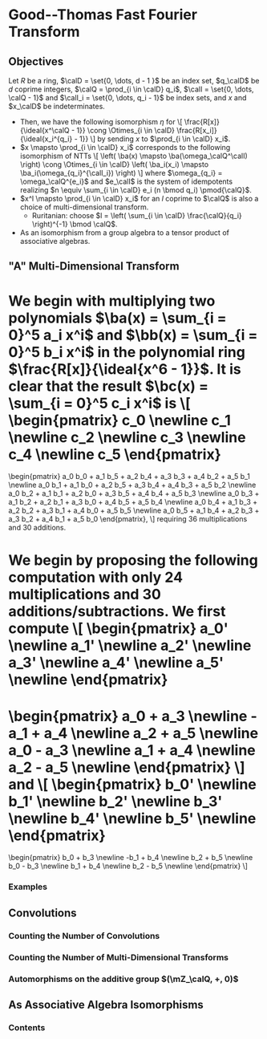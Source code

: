 
# Good--Thomas Fast Fourier Transform

## Objectives
Let $R$ be a ring, $\calD = \set{0, \dots, d - 1 }$ be an index set, $q_\calD$ be $d$ coprime integers, $\calQ = \prod_{i \in \calD} q_i$, $\calI = \set{0, \dots, \calQ - 1}$ and $\calI_i = \set{0, \dots, q_i - 1}$ be index sets, and $x$ and $x_\calD$ be indeterminates.
- Then, we have the following isomorphism $\eta$ for
    \\[
    \frac{R[x]}{\ideal{x^\calQ - 1}} \cong \Otimes_{i \in \calD} \frac{R[x_i]}{\ideal{x_i^{q_i} - 1}}
    \\]
    by sending $x$ to $\prod_{i \in \calD} x_i$.
- $x \mapsto \prod_{i \in \calD} x_i$ corresponds to the following isomorphism of NTTs
    \\[
    \left( \ba(x) \mapsto \ba(\omega_\calQ^\calI) \right) \cong \Otimes_{i \in \calD} \left( \ba_i(x_i) \mapsto \ba_i(\omega_{q_i}^{\calI_i}) \right)
    \\]
    where $\omega_{q_i} = \omega_\calQ^{e_i}$ and $e_\calI$ is the system of idempotents realizing $n \equiv \sum_{i \in \calD} e_i (n \bmod q_i) \pmod{\calQ}$.
- $x^l \mapsto \prod_{i \in \calD} x_i$ for an $l$ coprime to $\calQ$ is also a choice of multi-dimensional transform.
    - Ruritanian: choose $l = \left( \sum_{i \in \calD} \frac{\calQ}{q_i} \right)^{-1} \bmod \calQ$.
- As an isomorphism from a group algebra to a tensor product of associative algebras.

## "A" Multi-Dimensional Transform

We begin with multiplying two polynomials $\ba(x) = \sum_{i = 0}^5 a_i x^i$ and $\bb(x) = \sum_{i = 0}^5 b_i x^i$ in
the polynomial ring $\frac{R[x]}{\ideal{x^6 - 1}}$.
It is clear that the result $\bc(x) = \sum_{i = 0}^5 c_i x^i$ is
\\[
\\begin{pmatrix}
c_0 \\newline
c_1 \\newline
c_2 \\newline
c_3 \\newline
c_4 \\newline
c_5
\\end{pmatrix}
=
\\begin{pmatrix}
a_0 b_0 + a_1 b_5 + a_2 b_4 + a_3 b_3 + a_4 b_2 + a_5 b_1 \\newline
a_0 b_1 + a_1 b_0 + a_2 b_5 + a_3 b_4 + a_4 b_3 + a_5 b_2 \\newline
a_0 b_2 + a_1 b_1 + a_2 b_0 + a_3 b_5 + a_4 b_4 + a_5 b_3 \\newline
a_0 b_3 + a_1 b_2 + a_2 b_1 + a_3 b_0 + a_4 b_5 + a_5 b_4 \\newline
a_0 b_4 + a_1 b_3 + a_2 b_2 + a_3 b_1 + a_4 b_0 + a_5 b_5 \\newline
a_0 b_5 + a_1 b_4 + a_2 b_3 + a_3 b_2 + a_4 b_1 + a_5 b_0
\\end{pmatrix},
\\]
requiring $36$ multiplications and $30$ additions.

We begin by proposing the following computation with only $24$ multiplications and $30$ additions/subtractions.
We first compute
\\[
\\begin{pmatrix}
a_0' \\newline
a_1' \\newline
a_2' \\newline
a_3' \\newline
a_4' \\newline
a_5' \\newline
\\end{pmatrix}
=
\\begin{pmatrix}
a_0 + a_3 \\newline
-a_1 + a_4 \\newline
a_2 + a_5 \\newline
a_0 - a_3 \\newline
a_1 + a_4 \\newline
a_2 - a_5 \\newline
\\end{pmatrix}
\\]
and
\\[
\\begin{pmatrix}
b_0' \\newline
b_1' \\newline
b_2' \\newline
b_3' \\newline
b_4' \\newline
b_5' \\newline
\\end{pmatrix}
=
\\begin{pmatrix}
b_0 + b_3 \\newline
-b_1 + b_4 \\newline
b_2 + b_5 \\newline
b_0 - b_3 \\newline
b_1 + b_4 \\newline
b_2 - b_5 \\newline
\\end{pmatrix}
\\]

### Examples

## Convolutions

### Counting the Number of Convolutions

### Counting the Number of Multi-Dimensional Transforms

### Automorphisms on the additive group $(\mZ_\calQ, +, 0)$

## As Associative Algebra Isomorphisms

### Contents

